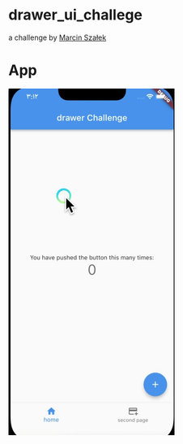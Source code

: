 # drawer_ui_challege
a challenge by  [Marcin Szałek](https://github.com/MarcinusX/drawer_challenge)
# App
![](https://github.com/hasanforaty/ui_challange_drawer/blob/main/drawer_challenge.gif)